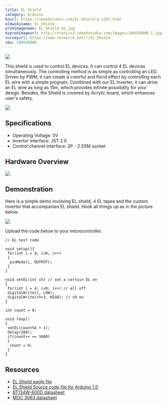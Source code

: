 ```yaml
---
title: EL Shield
category: Arduino
bzurl: https://seeedstudio.com/EL-Shield-p-1287.html
oldwikiname: EL_Shield
prodimagename: EL_Shield_02.jpg
bzprodimageurl: http://statics3.seeedstudio.com/images/104030000 1.jpg
surveyurl: https://www.research.net/r/EL_Shield
sku: 104030000
---
```


![](/assets/EL_Shield/img/EL_Shield_02.jpg)

This shield is used to control EL devices. It can control 4 EL devices simultaneously. The controlling method is as simple as controlling an LED. Driven by PWM, it can create a colorful and florid effect by controlling each EL wire with a simple program. Combined with our EL Inverter, it can drive an EL wire as long as 15m, which provides infinite possibility for your design. Besides, the Shield is covered by Acrylic board, which enhances user's safety.

[![](/assets/common/Get_One_Now_Banner.png)](http://www.seeedstudio.com/el-shield-p-1287.html)

Specifications
--------------

- Operating Voltage: 5V
- Invertor interface: JST 2.0
- Control channel interface: 2P - 2.5SM socket

Hardware Overview
---------

![](/assets/EL_Shield/img/EL_Shield_interface.jpg)

Demonstration
-------------

Here is a simple demo involving EL shield, 4 EL tapes and the custom invertor that accompanies EL shield.
Hook all things up as in the picture below.

![](/assets/EL_Shield/img/EL_Shield_Hardware_Installation.jpg)

Upload the code below to your microcontroller.

```
// EL test code 
 
void setup(){
 for(int i = 4; i<8; i++)
 { 
  pinMode(i, OUTPUT);
 }
}
 
void setEL(int ch) // set a certain EL on
{ 
 for(int i = 4; i<8; i++) // all off
 digitalWrite(i, LOW);
 digitalWrite(ch+3, HIGH); // ch on
} 
 
int count = 0; 
 
void loop()
{ 
 setEL(count%4 + 1);
 delay(200);
 if(count++ == 1000)
 { 
  count = 0;
 } 
}
```

Resources
---------

-   [EL Shield eagle file](/assets/EL_Shield/res/EL_Shield_Eagle_File.zip)
-   [EL Shield Source code file for Arduino 1.0](/assets/EL_Shield/res/EL_Shield_Test_code.zip)
-   [BT134W-600D datasheet](/assets/EL_Shield/res/BT134W-600D.pdf)
-   [MOC 3063 datasheet](/assets/EL_Shield/res/MOC3063M.pdf)


<!-- This Markdown file was created from http://www.seeedstudio.com/wiki/EL_Shield -->
